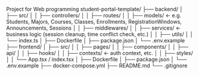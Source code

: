 Project for Web programming
student-portal-template/
├── backend/
│   ├── src/
│   │   ├── controllers/
│   │   ├── routes/
│   │   ├── models/     ← e.g. Students, Majors, Courses, Classes, Enrollments, RegistrationWindows, Announcements, Sessions
│   │   ├── middlewares/
│   │   ├── services/   ← business logic (session cleanup, time conflict check, etc.)
│   │   ├── utils/
│   │   └── index.ts
│   ├── Dockerfile
│   ├── package.json
│   └── .env.example
├── frontend/
│   ├── src/
│   │   ├── pages/
│   │   ├── components/
│   │   ├── api/
│   │   ├── hooks/
│   │   ├── contexts/    ← auth context, etc.
│   │   ├── styles/
│   │   └── App.tsx / index.tsx
│   ├── Dockerfile
│   ├── package.json
│   └── .env.example
├── docker-compose.yml
├── README.md
└── .gitignore

